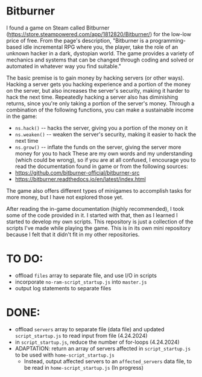 # Bitburner

I found a game on Steam called Bitburner (https://store.steampowered.com/app/1812820/Bitburner/) for the low-low price of free. From the page's description, "Bitburner is a programming-based idle incremental RPG where you, the player, take the role of an unknown hacker in a dark, dystopian world. The game provides a variety of mechanics and systems that can be changed through coding and solved or automated in whatever way you find suitable."

The basic premise is to gain money by hacking servers (or other ways). Hacking a server gets you hacking experience and a portion of the money on the server, but also increases the server's security, making it harder to hack the next time. Repeatedly hacking a server also has diminishing returns, since you're only taking a portion of the server's money. Through a combination of the following functions, you can make a sustainable income in the game:
- `ns.hack()` -- hacks the server, giving you a portion of the money on it
- `ns.weaken()` -- weaken the server's security, making it easier to hack the next time
- `ns.grow()` -- inflate the funds on the server, giving the server more money for you to hack
These are my own words and my understanding (which could be wrong), so if you are at all confused, I encourage you to read the documentation found in game or from the following sources:
- https://github.com/bitburner-official/bitburner-src
- https://bitburner.readthedocs.io/en/latest/index.html

The game also offers different types of minigames to accomplish tasks for more money, but I have not explored those yet.

After reading the in-game documentation (highly recommended), I took some of the code provided in it. I started with that, then as I learned I started to develop my own scripts. This repository is just a collection of the scripts I've made while playing the game. This is in its own mini repository because I felt that it didn't fit in my other repositories. 

# TO DO:
- offload `files` array to separate file, and use I/O in scripts
- incorporate `no-ram-script_startup.js` into `master.js`
- output log statements to separate files

# DONE:
- offload `servers` array to separate file (data file) and updated `script_startup.js` to read input from file (4.24.2024)
- in `script_startup.js`, reduce the number of for-loops (4.24.2024)
- ADAPTATION: return an array of servers affected in `script_startup.js` to be used with `home-script_startup.js`
    - Instead, output affected servers to an `affected_servers` data file, to be read in `home-script_startup.js` (In progress)
